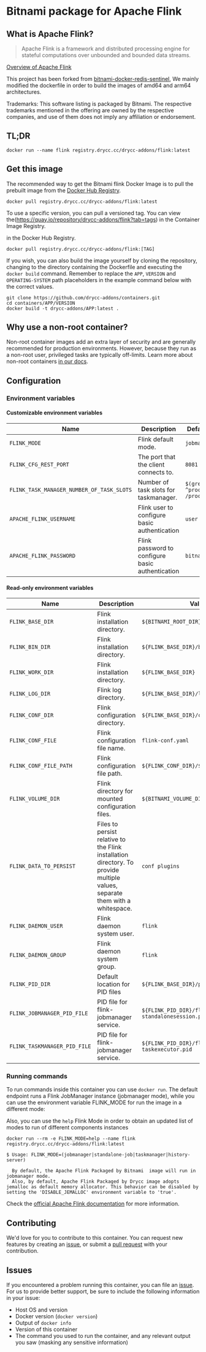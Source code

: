 # Bitnami package for Apache Flink

## What is Apache Flink?

> Apache Flink is a framework and distributed processing engine for stateful computations over unbounded and bounded data streams.

[Overview of Apache Flink](https://flink.apache.org/)

This project has been forked from [bitnami-docker-redis-sentinel](https://github.com/bitnami/containers),  We mainly modified the dockerfile in order to build the images of amd64 and arm64 architectures. 

Trademarks: This software listing is packaged by Bitnami. The respective trademarks mentioned in the offering are owned by the respective companies, and use of them does not imply any affiliation or endorsement.

## TL;DR

```console
docker run --name flink registry.drycc.cc/drycc-addons/flink:latest
```

## Get this image

The recommended way to get the Bitnami flink Docker Image is to pull the prebuilt image from the [Docker Hub Registry](https://hub.docker.com/r/registry.drycc.cc/drycc-addons/flink).

```console
docker pull registry.drycc.cc/drycc-addons/flink:latest
```

To use a specific version, you can pull a versioned tag. You can view the(https://quay.io/repository/drycc-addons/flink?tab=tags) in the Container Image Registry.

in the Docker Hub Registry.

```console
docker pull registry.drycc.cc/drycc-addons/flink:[TAG]
```

If you wish, you can also build the image yourself by cloning the repository, changing to the directory containing the Dockerfile and executing the `docker build` command. Remember to replace the `APP`, `VERSION` and `OPERATING-SYSTEM` path placeholders in the example command below with the correct values.

```console
git clone https://github.com/drycc-addons/containers.git
cd containers/APP/VERSION
docker build -t drycc-addons/APP:latest .
```

## Why use a non-root container?

Non-root container images add an extra layer of security and are generally recommended for production environments. However, because they run as a non-root user, privileged tasks are typically off-limits. Learn more about non-root containers [in our docs](https://docs.bitnami.com/tutorials/work-with-non-root-containers/).

## Configuration

### Environment variables

#### Customizable environment variables

| Name                                      | Description                                      | Default Value                         |
|-------------------------------------------|--------------------------------------------------|---------------------------------------|
| `FLINK_MODE`                              | Flink default mode.                              | `jobmanager`                          |
| `FLINK_CFG_REST_PORT`                     | The port that the client connects to.            | `8081`                                |
| `FLINK_TASK_MANAGER_NUMBER_OF_TASK_SLOTS` | Number of task slots for taskmanager.            | `$(grep -c ^processor /proc/cpuinfo)` |
| `APACHE_FLINK_USERNAME`                   | Flink user to configure basic authentication     | `user`                                |
| `APACHE_FLINK_PASSWORD`                   | Flink password to configure basic authentication | `bitnami`                             |

#### Read-only environment variables

| Name                         | Description                                                                                                                 | Value                                                     |
|------------------------------|-----------------------------------------------------------------------------------------------------------------------------|-----------------------------------------------------------|
| `FLINK_BASE_DIR`             | Flink installation directory.                                                                                               | `${BITNAMI_ROOT_DIR}/flink`                               |
| `FLINK_BIN_DIR`              | Flink installation directory.                                                                                               | `${FLINK_BASE_DIR}/bin`                                   |
| `FLINK_WORK_DIR`             | Flink installation directory.                                                                                               | `${FLINK_BASE_DIR}`                                       |
| `FLINK_LOG_DIR`              | Flink log directory.                                                                                                        | `${FLINK_BASE_DIR}/log`                                   |
| `FLINK_CONF_DIR`             | Flink configuration directory.                                                                                              | `${FLINK_BASE_DIR}/conf`                                  |
| `FLINK_CONF_FILE`            | Flink configuration file name.                                                                                              | `flink-conf.yaml`                                         |
| `FLINK_CONF_FILE_PATH`       | Flink configuration file path.                                                                                              | `${FLINK_CONF_DIR}/${FLINK_CONF_FILE}`                    |
| `FLINK_VOLUME_DIR`           | Flink directory for mounted configuration files.                                                                            | `${BITNAMI_VOLUME_DIR}/flink`                             |
| `FLINK_DATA_TO_PERSIST`      | Files to persist relative to the Flink installation directory. To provide multiple values, separate them with a whitespace. | `conf plugins`                                            |
| `FLINK_DAEMON_USER`          | Flink daemon system user.                                                                                                   | `flink`                                                   |
| `FLINK_DAEMON_GROUP`         | Flink daemon system group.                                                                                                  | `flink`                                                   |
| `FLINK_PID_DIR`              | Default location for PID files                                                                                              | `${FLINK_BASE_DIR}/pid`                                   |
| `FLINK_JOBMANAGER_PID_FILE`  | PID file for flink-jobmanager service.                                                                                      | `${FLINK_PID_DIR}/flink-jobmanager-standalonesession.pid` |
| `FLINK_TASKMANAGER_PID_FILE` | PID file for flink-jobmanager service.                                                                                      | `${FLINK_PID_DIR}/flink-taskmanager-taskexecutor.pid`     |

### Running commands

To run commands inside this container you can use `docker run`. The default endpoint runs a Flink JobManager instance (jobmanager mode), while you can use the environment variable FLINK_MODE for run the image in a different mode:

Also, you can use the `help` Flink Mode in order to obtain an updated list of modes to run of different components instances

```console
docker run --rm -e FLINK_MODE=help --name flink registry.drycc.cc/drycc-addons/flink:latest
```

```console
$ Usage: FLINK_MODE=(jobmanager|standalone-job|taskmanager|history-server)

  By default, the Apache Flink Packaged by Bitnami  image will run in jobmanager mode.
  Also, by default, Apache Flink Packaged by Drycc image adopts jemalloc as default memory allocator. This behavior can be disabled by setting the 'DISABLE_JEMALLOC' environment variable to 'true'.
```

Check the [official Apache Flink documentation](https://flink.apache.org//docs) for more information.

## Contributing

We'd love for you to contribute to this container. You can request new features by creating an [issue](https://github.com/drycc-addons/containers/issues), or submit a [pull request](https://github.com/drycc-addons/containers/pulls) with your contribution.

## Issues

If you encountered a problem running this container, you can file an [issue](https://github.com/drycc-addons/containers/issues/new). For us to provide better support, be sure to include the following information in your issue:

- Host OS and version
- Docker version (`docker version`)
- Output of `docker info`
- Version of this container
- The command you used to run the container, and any relevant output you saw (masking any sensitive information)
